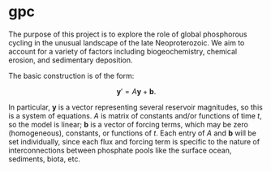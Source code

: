 # gpc

The purpose of this project is to explore the role of global phosphorous cycling in the unusual landscape of the late Neoproterozoic. We aim to account for a variety of factors including biogeochemistry, chemical erosion, and sedimentary deposition.

The basic construction is of the form:

$$\mathbf{y}' = A\mathbf{y} + \mathbf{b}.$$

In particular, $\mathbf{y}$ is a vector representing several reservoir magnitudes, so this is a system of equations. $A$ is matrix of constants and/or functions of time $t$, so the model is linear; $\mathbf{b}$ is a vector of forcing terms, which may be zero (homogeneous), constants, or functions of $t$. Each entry of $A$ and $\mathbf{b}$ will be set individually, since each flux and forcing term is specific to the nature of interconnections between phosphate pools like the surface ocean, sediments, biota, etc.
